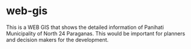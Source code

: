 # web-gis
This is a WEB GIS that shows the detailed information of Panihati Municipality of North 24 Paraganas. This would be important for planners and decision makers for the development. 
